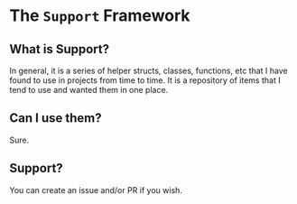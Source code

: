 # The `Support` Framework

## What is Support?

In general, it is a series of helper structs, classes, functions, etc that I have found to use in projects from time to time. It is a repository of items that I tend to use and wanted them in one place. 

## Can I use them?

Sure.

## Support?

You can create an issue and/or PR if you wish.